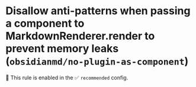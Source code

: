 # Disallow anti-patterns when passing a component to MarkdownRenderer.render to prevent memory leaks (`obsidianmd/no-plugin-as-component`)

💼 This rule is enabled in the ✅ `recommended` config.

<!-- end auto-generated rule header -->

